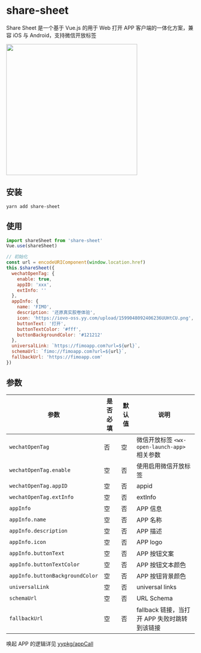 # share-sheet

Share Sheet 是一个基于 Vue.js 的用于 Web 打开 APP 客户端的一体化方案，兼容 iOS 与 Android，支持微信开放标签


<img src="https://iovo-oss.yy.com/upload/1601195469104F8fovabDL.jpeg" width="350">

## 安装

```
yarn add share-sheet
```

## 使用

```js
import shareSheet from 'share-sheet'
Vue.use(shareSheet)

// 初始化
const url = encodeURIComponent(window.location.href)
this.$shareSheet({
  wechatOpenTag: {
    enable: true,
    appID: 'xxx',
    extInfo: ''
  },
  appInfo: {
    name: 'FIMO',
    description: '还原真实胶卷体验',
    icon: 'https://iovo-oss.yy.com/upload/1599048092406236UUHtCU.png',
    buttonText: '打开',
    buttonTextColor: '#fff',
    buttonBackgroundColor: '#121212'
  },
  universalLink: `https://fimoapp.com?url=${url}`,
  schemaUrl: `fimo://fimoapp.com?url=${url}`,
  fallbackUrl: 'https://fimoapp.com'
})
```

## 参数

|  参数  | 是否必填  | 默认值  |  说明  |
|  ----  | ----  | ----  | ----  |
| `wechatOpenTag`  | 否 | 空 | 微信开放标签 `<wx-open-launch-app>` 相关参数 |
| `wechatOpenTag.enable`  | 空 | 否 | 使用启用微信开放标签 |
| `wechatOpenTag.appID`  | 空 | 否 | appid |
| `wechatOpenTag.extInfo`  | 空 | 否 | extInfo |
| `appInfo`  | 空 | 否 | APP 信息 |
| `appInfo.name`  | 空 | 否 | APP 名称 |
| `appInfo.description`  | 空 | 否 | APP 描述 |
| `appInfo.icon`  | 空 | 否 | APP logo |
| `appInfo.buttonText`  | 空 | 否 | APP 按钮文案 |
| `appInfo.buttonTextColor`  | 空 | 否 | APP 按钮文本颜色 |
| `appInfo.buttonBackgroundColor`  | 空 | 否 | APP 按钮背景颜色 |
| `universalLink`  | 空 | 否 | universal links |
| `schemaUrl`  | 空 | 否 | URL Schema |
| `fallbackUrl`  | 空 | 否 | fallback 链接，当打开 APP 失败时跳转到该链接 |


唤起 APP 的逻辑详见 [yypkg/appCall](https://yypkg.github.io/doc.html#appcall)



